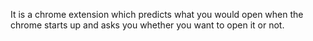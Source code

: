 It is a chrome extension which predicts what you would open when the chrome starts up and asks you whether you want to open it or not.
